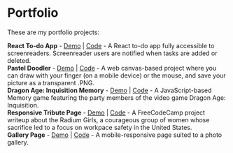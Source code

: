 # Portfolio

These are my portfolio projects:

**React To-do App** - [Demo](https://selenahunter.github.io/react-to-do-app/) | [Code](https://github.com/SelenaHunter/react-to-do-app) - A React to-do app fully accessible to screenreaders. Screenreader users are notified when tasks are added or deleted.  
**Pastel Doodler** - [Demo](https://selenahunter.github.io/Pastel-Doodler/) | [Code](https://github.com/SelenaHunter/Pastel-Doodler) - A web canvas-based project where you can draw with your finger (on a mobile device) or the mouse, and save your picture as a transparent .PNG.  
**Dragon Age: Inquisition Memory** - [Demo](https://selenahunter.github.io/DA-I-Memory/) | [Code](https://github.com/SelenaHunter/DA-I-Memory) - A JavaScript-based Memory game featuring the party members of the video game Dragon Age: Inquisition.  
**Responsive Tribute Page** - [Demo](https://selenahunter.github.io/Tribute-Page/) | [Code](https://github.com/SelenaHunter/Tribute-Page) - A FreeCodeCamp project writeup about the Radium Girls, a courageous group of women whose sacrifice led to a focus on workpace safety in the United States.  
**Gallery Page** - [Demo](https://selenahunter.github.io/a-taste-of-salt/) | [Code](https://github.com/SelenaHunter/a-taste-of-salt) - A mobile-responsive page suited to a photo gallery.  